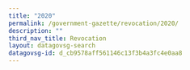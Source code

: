 ```yaml
---
title: "2020"
permalink: /government-gazette/revocation/2020/
description: ""
third_nav_title: Revocation
layout: datagovsg-search
datagovsg-id: d_cb9578aff561146c13f3b4a3fc4e0aa8
---
```

